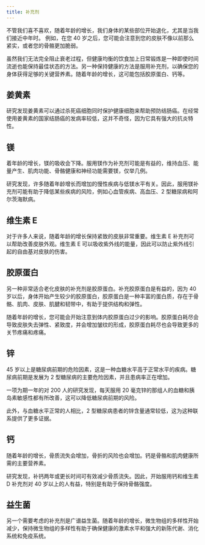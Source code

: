 ```yaml
---
title: 补充剂
---
```

不管我们喜不喜欢，随着年龄的增长，我们身体的某些部位开始退化，尤其是当我们接近中年时。 例如，在您 40 岁之后，您可能会注意到您的皮肤不像以前那么紧实，或者您的骨骼更加脆弱。

虽然我们无法完全阻止衰老过程，但健康均衡的饮食加上日常锻炼是一种即使时间流逝也能保持最佳状态的方法。另一种保持健康的方法是服用补充剂，以确保您的身体获得足够的关键营养素。随着年龄的增长，这可能包括胶原蛋白、钙等。 

## 姜黄素
研究发现姜黄素可以通过杀死癌细胞同时保护健康细胞来帮助预防结肠癌。在经常使用姜黄素的国家结肠癌的发病率较低，这并不奇怪，因为它具有强大的抗炎特性。

## 镁
着年龄的增长，镁的吸收会下降。服用镁作为补充剂可能是有益的，维持血压、能量产生、肌肉功能、骨骼健康和神经功能需要镁，仅举几例。

研究发现，许多随着年龄增长而增加的慢性疾病与低镁水平有关。因此，服用镁补充剂可能有助于降低某些疾病的风险，例如心血管疾病、高血压、2 型糖尿病和阿尔茨海默病。 

## 维生素 E
对于许多人来说，随着年龄的增长保持紧致的皮肤非常重要。维生素 E 补充剂可以帮助改善皮肤外观。维生素 E 可以吸收紫外线的能量，因此可以防止紫外线引起的自由基对皮肤的伤害。

## 胶原蛋白
另一种非常适合老化皮肤的补充剂是胶原蛋白。补充胶原蛋白是有益的，因为 40 岁以后，身体开始产生较少的胶原蛋白，胶原蛋白是一种丰富的蛋白质，存在于骨骼、肌肉、皮肤、肌腱和韧带中，有助于提供结构和弹性。

随着年龄的增长，您可能会开始注意到体内胶原蛋白过少的影响。胶原蛋白耗尽会导致皮肤失去弹性、紧致度，并会增加皱纹的形成，胶原蛋白耗尽也会导致更多的关节疼痛和疼痛。

## 锌
45 岁以上是糖尿病前期的危险因素，这是一种血糖水平高于正常水平的疾病。糖尿病前期是发展为 2 型糖尿病的主要危险因素，并且患病率正在增加。 

一项为期一年的对 200 人的研究发现，每天服用 20 毫克锌的那组人的血糖和胰岛素敏感性都有所改善，这可以降低糖尿病前期的风险。

此外，与血糖水平正常的人相比，2 型糖尿病患者的锌含量通常较低，这为这种联系提供了更多证据。

## 钙
随着年龄的增长，骨质流失会增加，骨折的风险也会增加。钙是骨骼和肌肉健康所需的主要营养素。

研究发现，补钙两年或更长时间可有效减少骨质流失。因此，开始服用钙和维生素 D 补充剂对 40 岁以上的人有益，特别是有助于保持骨骼强度。

## 益生菌
另一个需要考虑的补充剂是广谱益生菌。随着年龄的增长，微生物组的多样性开始减少，保持微生物组的多样性有助于确保健康的激素水平和强大的新陈代谢、消化系统和免疫系统。
